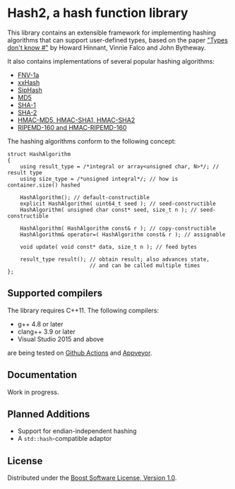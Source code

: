 # Hash2, a hash function library

This library contains an extensible framework for implementing
hashing algorithms that can support user-defined types, based on the paper
["Types don't know #"](http://www.open-std.org/jtc1/sc22/wg21/docs/papers/2014/n3980.html)
by Howard Hinnant, Vinnie Falco and John Bytheway.

It also contains implementations of several popular hashing algorithms:

* [FNV-1a](https://en.wikipedia.org/wiki/Fowler%E2%80%93Noll%E2%80%93Vo_hash_function)
* [xxHash](https://cyan4973.github.io/xxHash/)
* [SipHash](https://131002.net/siphash/)
* [MD5](https://tools.ietf.org/html/rfc1321)
* [SHA-1](https://tools.ietf.org/html/rfc3174)
* [SHA-2](https://tools.ietf.org/html/rfc6234)
* [HMAC-MD5, HMAC-SHA1, HMAC-SHA2](https://tools.ietf.org/html/rfc2104)
* [RIPEMD-160 and HMAC-RIPEMD-160](https://homes.esat.kuleuven.be/%7Ebosselae/ripemd160.html)

The hashing algorithms conform to the following concept:

```
struct HashAlgorithm
{
    using result_type = /*integral or array<unsigned char, N>*/; // result type
    using size_type = /*unsigned integral*/; // how is container.size() hashed

    HashAlgorithm(); // default-constructible
    explicit HashAlgorithm( uint64_t seed ); // seed-constructible
    HashAlgorithm( unsigned char const* seed, size_t n ); // seed-constructible

    HashAlgorithm( HashAlgorithm const& r ); // copy-constructible
    HashAlgorithm& operator=( HashAlgorithm const& r ); // assignable

    void update( void const* data, size_t n ); // feed bytes

    result_type result(); // obtain result; also advances state,
                          // and can be called multiple times
};
```

## Supported compilers

The library requires C++11. The following compilers:

* g++ 4.8 or later
* clang++ 3.9 or later
* Visual Studio 2015 and above

are being tested on [Github Actions](https://github.com/pdimov/hash2/actions/) and [Appveyor](https://ci.appveyor.com/project/pdimov/hash2/).

## Documentation

Work in progress.

## Planned Additions

* Support for endian-independent hashing
* A `std::hash`-compatible adaptor

## License

Distributed under the [Boost Software License, Version 1.0](http://boost.org/LICENSE_1_0.txt).
